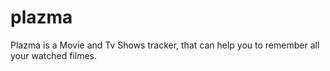 # plazma

Plazma is a Movie and Tv Shows tracker, that can help you to remember all your watched filmes.

